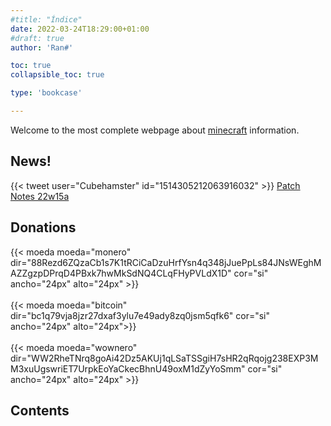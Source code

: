 ```yaml
---
#title: "Índice"
date: 2022-03-24T18:29:00+01:00
#draft: true
author: 'Ran#'

toc: true
collapsible_toc: true

type: 'bookcase'

---
```


Welcome to the most complete webpage about [minecraft](https://www.minecraft.net/) information.

## News!

<!-- {{< tweet user="Cubehamster" id="1511969869721391107" >}} -->

{{< tweet user="Cubehamster" id="1514305212063916032" >}}
[Patch Notes 22w15a](/en/minecraft/versions/java/information/22w15a/notes/)

## Donations

{{< moeda moeda="monero" dir="88Rezd6ZQzaCb1s7K1tRCiCaDzuHrfYsn4q348jJuePpLs84JNsWEghMAZZgzpDPrqD4PBxk7hwMkSdNQ4CLqFHyPVLdX1D" cor="si" ancho="24px" alto="24px" >}}
<br>
<br>
{{< moeda moeda="bitcoin" dir="bc1q79vja8jzr27dxaf3ylu7e49ady8zq0jsm5qfk6" cor="si" ancho="24px" alto="24px">}}
<br>
<br>
{{< moeda moeda="wownero" dir="WW2RheTNrq8goAi42Dz5AKUj1qLSaTSSgiH7sHR2qRqojg238EXP3MM3xuUgswriET7UrpkEoYaCkecBhnU49oxM1dZyYoSmm" cor="si" ancho="24px" alto="24px" >}}

## Contents
